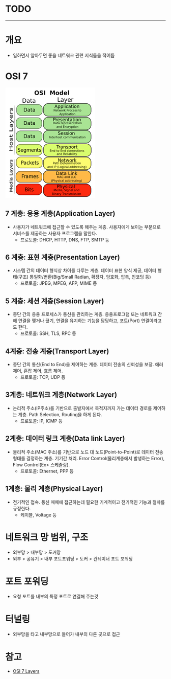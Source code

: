 # TODO

---

# 개요

- 일하면서 알아두면 좋을 네트워크 관련 지식들을 적어둠

# OSI 7

![img.png](img.png)

## 7 계층: 응용 계층(Application Layer)

- 사용자가 네트워크에 접근할 수 있도록 해주는 계층. 사용자에게 보이는 부분으로 서비스를 제공하는 사용자 프로그램을 말한다.
    - 프로토콜: DHCP, HTTP, DNS, FTP, SMTP 등

## 6 계층: 표현 계층(Presentation Layer)

- 시스템 간의 데이터 형식상 차이를 다루는 계층. 데이터 표현 양식 제공, 데이터 형태(구조) 통일화/변환(Big/Small Radian, 확장자, 암호화, 압축, 인코딩 등)
    - 프로토콜: JPEG, MPEG, AFP, MIME 등

## 5 계층: 세션 계층(Session Layer)

- 종단 간의 응용 프로세스가 통신을 관리하는 계층. 응용프로그램 또는 네트워크 간에 연결을 맺거나 끊기, 연결을 유지하는 기능을 담당하고, 포트(Port) 연결이라고도 한다.
    - 프로토콜: SSH, TLS, RPC 등

## 4계층: 전송 계층(Transport Layer)

- 종단 간의 통신(End to End)을 제어하는 계층. 데이터 전송의 신뢰성을 보장. 에러 제어, 혼잡 제어, 흐름 제어.
    - 프로토콜:  TCP, UDP 등

## 3계층: 네트워크 계층(Network Layer)

- 논리적 주소(IP주소)를 기반으로 출발지에서 목적지까지 가는 데이터 경로를 제어하는 계층. Path Selection, Routing을 하게 된다.
  - 프로토콜: IP, ICMP 등

## 2계층: 데이터 링크 계층(Data link Layer)

- 물리적 주소(MAC 주소)를 기반으로 노드 대 노드(Point-to-Point)로 데이터 전송 형태를 결정하는 계층. 기기간 처리. Error Control(물리계층에서 발생하는 Error), Flow Control(Ex> 스케줄링).
    - 프로토콜: Ethernet, PPP 등

## 1계층: 물리 계층(Physical Layer)

- 전기적인 접속. 통신 매체에 접근하는데 필요한 기계적이고 전기적인 기능과 절차를 규정한다.
    - 케이블, Voltage 등

# 네트워크 망 범위, 구조

- 외부망 > 내부망 > 도커망 
- 외부 > 공유기 > 내부 포트포워딩 > 도커 > 컨테이너 포트 포워딩

# 포트 포워딩

- 요청 포트를 내부의 특정 포트로 연결해 주는것

# 터널링

- 외부망을 타고 내부망으로 들어가 내부의 다른 곳으로 접근

# 참고

- [OSI 7 Layers](https://yoonix.tistory.com/10)